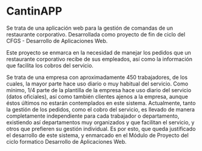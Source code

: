# CantinAPP
Se trata de una aplicación web para la gestión de comandas de un restaurante corporativo. Desarrollada como proyecto de fin de ciclo del CFGS - Desarrollo de Aplicaciones Web.

Este proyecto se enmarca en la necesidad de manejar los pedidos que un restaurante corporativo recibe de sus empleados, así como la información que facilita los cobros del servicio.

Se trata de una empresa con aproximadamente 450 trabajadores, de los cuales, la mayor parte hace uso diario o muy habitual del servicio. Como mínimo, 1/4 parte de la plantilla de la empresa hace uso diario del servicio (datos oficiales), así como también clientes ajenos a la empresa, aunque éstos últimos no estarán contemplados en este sistema. 
Actualmente, tanto la gestión de los pedidos, como el cobro del servicio, es llevado de manera completamente independiente para cada trabajador o departamento, existiendo así departamentos muy organizados y que facilitan el servicio, y otros que prefieren su gestión individual. Es por esto, que queda justificado el desarrollo de este sistema, y enmarcado en el Módulo de Proyecto del ciclo formatico Desarrollo de Aplicaciones Web.

